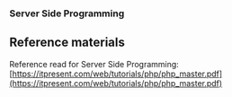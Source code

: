 ### Server Side Programming
## Reference materials

Reference read for Server Side Programming: [https://itpresent.com/web/tutorials/php/php_master.pdf](https://itpresent.com/web/tutorials/php/php_master.pdf)

